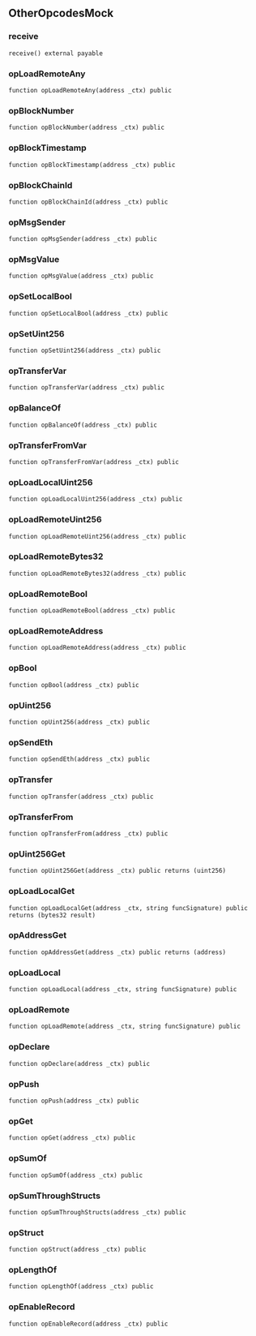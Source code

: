 ## OtherOpcodesMock

### receive

```solidity
receive() external payable
```

### opLoadRemoteAny

```solidity
function opLoadRemoteAny(address _ctx) public
```

### opBlockNumber

```solidity
function opBlockNumber(address _ctx) public
```

### opBlockTimestamp

```solidity
function opBlockTimestamp(address _ctx) public
```

### opBlockChainId

```solidity
function opBlockChainId(address _ctx) public
```

### opMsgSender

```solidity
function opMsgSender(address _ctx) public
```

### opMsgValue

```solidity
function opMsgValue(address _ctx) public
```

### opSetLocalBool

```solidity
function opSetLocalBool(address _ctx) public
```

### opSetUint256

```solidity
function opSetUint256(address _ctx) public
```

### opTransferVar

```solidity
function opTransferVar(address _ctx) public
```

### opBalanceOf

```solidity
function opBalanceOf(address _ctx) public
```

### opTransferFromVar

```solidity
function opTransferFromVar(address _ctx) public
```

### opLoadLocalUint256

```solidity
function opLoadLocalUint256(address _ctx) public
```

### opLoadRemoteUint256

```solidity
function opLoadRemoteUint256(address _ctx) public
```

### opLoadRemoteBytes32

```solidity
function opLoadRemoteBytes32(address _ctx) public
```

### opLoadRemoteBool

```solidity
function opLoadRemoteBool(address _ctx) public
```

### opLoadRemoteAddress

```solidity
function opLoadRemoteAddress(address _ctx) public
```

### opBool

```solidity
function opBool(address _ctx) public
```

### opUint256

```solidity
function opUint256(address _ctx) public
```

### opSendEth

```solidity
function opSendEth(address _ctx) public
```

### opTransfer

```solidity
function opTransfer(address _ctx) public
```

### opTransferFrom

```solidity
function opTransferFrom(address _ctx) public
```

### opUint256Get

```solidity
function opUint256Get(address _ctx) public returns (uint256)
```

### opLoadLocalGet

```solidity
function opLoadLocalGet(address _ctx, string funcSignature) public returns (bytes32 result)
```

### opAddressGet

```solidity
function opAddressGet(address _ctx) public returns (address)
```

### opLoadLocal

```solidity
function opLoadLocal(address _ctx, string funcSignature) public
```

### opLoadRemote

```solidity
function opLoadRemote(address _ctx, string funcSignature) public
```

### opDeclare

```solidity
function opDeclare(address _ctx) public
```

### opPush

```solidity
function opPush(address _ctx) public
```

### opGet

```solidity
function opGet(address _ctx) public
```

### opSumOf

```solidity
function opSumOf(address _ctx) public
```

### opSumThroughStructs

```solidity
function opSumThroughStructs(address _ctx) public
```

### opStruct

```solidity
function opStruct(address _ctx) public
```

### opLengthOf

```solidity
function opLengthOf(address _ctx) public
```

### opEnableRecord

```solidity
function opEnableRecord(address _ctx) public
```

